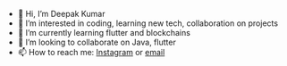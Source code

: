 - 👋 Hi, I’m Deepak Kumar
- 👀 I’m interested in coding, learning new tech, collaboration on projects
- 🌱 I’m currently learning flutter and blockchains
- 💞️ I’m looking to collaborate on Java, flutter
- 📫 How to reach me: [Instagram](https://www.instagram.com/dk.ansh) or [email](mailto:tech.deepak5@gmail.com)

<!---
dkansh/dkansh is a ✨ special ✨ repository because its `README.md` (this file) appears on your GitHub profile.
You can click the Preview link to take a look at your changes.
--->
